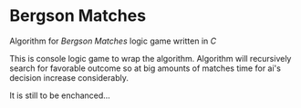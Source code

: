 Bergson Matches
====

Algorithm for *Bergson Matches* logic game written in *C*

This is console logic game to wrap the algorithm.
Algorithm will recursively search for favorable outcome so at big amounts of matches time for ai's decision increase considerably.

It is still to be enchanced...
